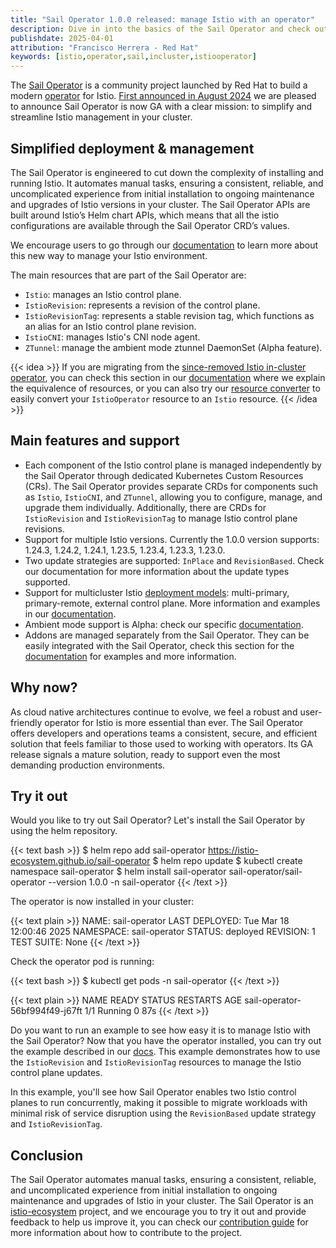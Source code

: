 ```yaml
---
title: "Sail Operator 1.0.0 released: manage Istio with an operator"
description: Dive in into the basics of the Sail Operator and check out an example to see how easy it is to use it to manage Istio.
publishdate: 2025-04-01
attribution: "Francisco Herrera - Red Hat"
keywords: [istio,operator,sail,incluster,istiooperator]
---
```


The [Sail Operator](https://github.com/istio-ecosystem/sail-operator) is a community project launched by Red Hat to build a modern [operator](https://www.redhat.com/en/topics/containers/what-is-a-kubernetes-operator) for Istio. [First announced in August 2024](/blog/2024/introducing-sail-operator/) we are pleased to announce Sail Operator is now GA with a clear mission: to simplify and streamline Istio management in your cluster.

## Simplified deployment & management

The Sail Operator is engineered to cut down the complexity of installing and running Istio. It automates manual tasks, ensuring a consistent, reliable, and uncomplicated experience from initial installation to ongoing maintenance and upgrades of Istio versions in your cluster. The Sail Operator APIs are built around Istio’s Helm chart APIs, which means that all the istio configurations are available through the Sail Operator CRD’s values.

We encourage users to go through our [documentation](https://github.com/istio-ecosystem/sail-operator/tree/main/docs) to learn more about this new way to manage your Istio environment.

The main resources that are part of the Sail Operator are:
* `Istio`: manages an Istio control plane.
* `IstioRevision`: represents a revision of the control plane.
* `IstioRevisionTag`: represents a stable revision tag, which functions as an alias for an Istio control plane revision.
* `IstioCNI`: manages Istio's CNI node agent.
* `ZTunnel`: manage the ambient mode ztunnel DaemonSet (Alpha feature).

{{< idea >}}
If you are migrating from the [since-removed Istio in-cluster operator](/blog/2024/in-cluster-operator-deprecation-announcement/), you can check this section in our [documentation](https://github.com/istio-ecosystem/sail-operator/tree/main/docs#migrating-from-istio-in-cluster-operator) where we explain the equivalence of resources, or you can also try our [resource converter](https://github.com/istio-ecosystem/sail-operator/tree/main/docs#converter-script) to easily convert your `IstioOperator` resource to an `Istio` resource.
{{< /idea >}}

## Main features and support

- Each component of the Istio control plane is managed independently by the Sail Operator through dedicated Kubernetes Custom Resources (CRs). The Sail Operator provides separate CRDs for components such as `Istio`, `IstioCNI`, and `ZTunnel`, allowing you to configure, manage, and upgrade them individually. Additionally, there are CRDs for `IstioRevision` and `IstioRevisionTag` to manage Istio control plane revisions.
- Support for multiple Istio versions. Currently the 1.0.0 version supports: 1.24.3, 1.24.2, 1.24.1, 1.23.5, 1.23.4, 1.23.3, 1.23.0.
- Two update strategies are supported: `InPlace` and `RevisionBased`. Check our documentation for more information about the update types supported.
- Support for multicluster Istio [deployment models](/docs/setup/install/multicluster/): multi-primary, primary-remote, external control plane. More information and examples in our [documentation](https://github.com/istio-ecosystem/sail-operator/blob/main/docs/README.md#multi-cluster).
- Ambient mode support is Alpha: check our specific [documentation](https://github.com/istio-ecosystem/sail-operator/blob/main/docs/common/istio-ambient-mode.md).
- Addons are managed separately from the Sail Operator. They can be easily integrated with the Sail Operator, check this section for the [documentation](https://github.com/istio-ecosystem/sail-operator/blob/main/docs/README.md#addons) for examples and more information.

## Why now?

As cloud native architectures continue to evolve, we feel a robust and user-friendly operator for Istio is more essential than ever. The Sail Operator offers developers and operations teams a consistent, secure, and efficient solution that feels familiar to those used to working with operators. Its GA release signals a mature solution, ready to support even the most demanding production environments.

## Try it out

Would you like to try out Sail Operator?
Let's install the Sail Operator by using the helm repository.

{{< text bash >}}
$ helm repo add sail-operator https://istio-ecosystem.github.io/sail-operator
$ helm repo update
$ kubectl create namespace sail-operator
$ helm install sail-operator sail-operator/sail-operator --version 1.0.0 -n sail-operator
{{< /text >}}

The operator is now installed in your cluster:

{{< text plain >}}
NAME: sail-operator
LAST DEPLOYED: Tue Mar 18 12:00:46 2025
NAMESPACE: sail-operator
STATUS: deployed
REVISION: 1
TEST SUITE: None
{{< /text >}}

Check the operator pod is running:

{{< text bash >}}
$ kubectl get pods -n sail-operator
{{< /text >}}

{{< text plain >}}
NAME                             READY   STATUS    RESTARTS   AGE
sail-operator-56bf994f49-j67ft   1/1     Running   0          87s
{{< /text >}}

Do you want to run an example to see how easy it is to manage Istio with the Sail Operator?
Now that you have the operator installed, you can try out the example described in our [docs](https://github.com/istio-ecosystem/sail-operator/tree/release-1.0/docs#example-using-the-revisionbased-strategy-and-an-istiorevisiontag). This example demonstrates how to use the `IstioRevision` and `IstioRevisionTag` resources to manage the Istio control plane updates.

In this example, you'll see how Sail Operator enables two Istio control planes to run concurrently, making it possible to migrate workloads with minimal risk of service disruption using the `RevisionBased` update strategy and `IstioRevisionTag`.

## Conclusion

The Sail Operator automates manual tasks, ensuring a consistent, reliable, and uncomplicated experience from initial installation to ongoing maintenance and upgrades of Istio in your cluster. The Sail Operator is an [istio-ecosystem](https://github.com/istio-ecosystem) project, and we encourage you to try it out and provide feedback to help us improve it, you can check our [contribution guide](https://github.com/istio-ecosystem/sail-operator/blob/main/CONTRIBUTING.md) for more information about how to contribute to the project.
